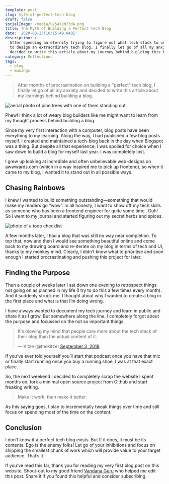 ```yaml
---
template: post
slug: myth-of-perfect-tech-blog
draft: false
socialImage: /media/UV5aY8N73dA.png
title: The Myth of Building a Perfect Tech Blog
date: '2020-03-23T16:15:49.040Z'
description: >-
  After spending an eternity trying to figure out what tech stack to use and how
  to design an extraordinary tech blog, I finally let go of all my anxiety and
  decided to write this article about my journey behind building this blog.
category: Reflections
tags:
  - blog
  - musings
---
```

> After months of procrastination on building a "perfect" tech blog, I finally let go of all my anxiety and decided to write this article about my learnings behind building a blog.

![aerial photo of pine trees with one of them standing out](/media/photo-1531875909331-5c13fb705721.jpeg "Autumn loading - Photograph by @ralics on Unsplash")

Phew!  I think a lot of weary blog builders like me might want to learn from my thought process behind building a blog.

Since my very first interaction with a computer, blog posts have been everything to my learning. Along the way, I had published a few blog posts myself. I created and maintained a tech-blog back in the day when Blogspot was a thing. But despite all that experience, I was spoiled for choice when I saw down to build a blog for myself last year. I was completely lost.

I grew up looking at incredible and often unbelievable web-designs on awwwards.com (which in a way inspired me to pick up frontend), so when it came to my blog, I wanted it to stand out in all possible ways.

## Chasing Rainbows

I knew I wanted to build something outstanding—something that would make my readers go “wow”. In all honesty, I want to show off my tech skills as someone who has been a frontend engineer for quite some time . Duh! So I went to my journal and started figuring out my secret herbs and spices.

![photo of a todo checklist](/media/things-to-do-siwalik.jpg "A checklist from my journal")

A few months later, I had a blog that was still no way near completion. To top that, now and then I would see something beautiful online and come back to my drawing board and re-iterate on my blog in terms of tech and UI, thanks to my monkey mind. Clearly, I didn’t know what to prioritise  and soon enough I started procrastinating and pushing this project for later.

## Finding the Purpose

Then a couple of weeks later I sat down one evening to retrospect things not going on as planned in my life (I try to do this a few times every month). And it suddenly struck me. I thought about why I wanted to create a blog in the first place and what is that I’m doing wrong.

I have always wanted to document my tech journey and learn in public and share it as I grow. But somewhere along the line, I completely forgot about the purpose and focussed on the not so important things.

<blockquote class="twitter-tweet" data-theme="dark"><p lang="en" dir="ltr">It&#39;s blowing my mind that people care more about the tech stack of their blog than the actual content of it.</p>&mdash; Kitze (@thekitze) <a href="https://twitter.com/thekitze/status/1168929106613997569?ref_src=twsrc%5Etfw">September 3, 2019</a></blockquote>

If you’ve ever told yourself you’ll start that podcast once you have that mic or finally start running once you buy a running shoe, I was at that exact place.

So, the next weekend I decided to completely scrap the website I spent months on, fork a minimal open source project from Github and start freaking writing.

> Make it work, then make it better.

As this saying goes, I plan to incrementally tweak things over time and still focus on spending most of the time on the content.

## Conclusion

I don’t know if a perfect tech blog exists. But If it does, it must be its contents. Ego is the enemy folks! Let go of your inhibitions and focus on shipping the smallest chunk of work which will provide value to your target audience. That’s it.

If you’ve read this far, thank you for reading my very first blog post on this website. Shout-out to my good friend <a target="_blank" rel="noopener" href="https://vandana.guru/">Vandana Guru</a> who helped me edit this post. Share it if you found this helpful and consider subscribing.